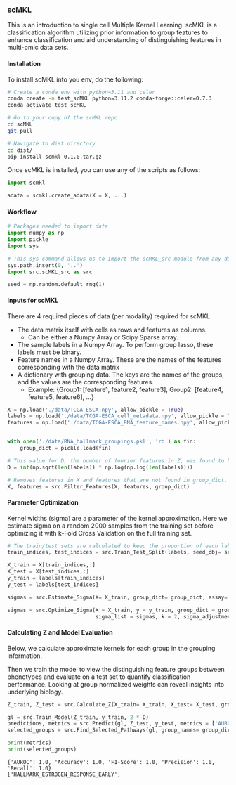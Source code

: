 ### scMKL
This is an introduction to single cell Multiple Kernel Learning. scMKL is a classification algorithm utilizing prior information to group features to enhance classification and aid understanding of distinguishing features in multi-omic data sets.


#### Installation
To install scMKL into you env, do the following:
```bash
# Create a conda env with python=3.11 and celer
conda create -n test_scMKL python=3.11.2 conda-forge::celer=0.7.3
conda activate test_scMKL

# Go to your copy of the scMKL repo
cd scMKL 
git pull

# Navigate to dist directory
cd dist/
pip install scmkl-0.1.0.tar.gz
```
Once scMKL is installed, you can use any of the scripts as follows:
```python
import scmkl

adata = scmkl.create_adata(X = X, ...)
```

#### Workflow
```python
# Packages needed to import data
import numpy as np
import pickle
import sys

# This sys command allows us to import the scMKL_src module from any directory. '..' can be replaced by any path to the module
sys.path.insert(0, '..')
import src.scMKL_src as src

seed = np.random.default_rng(1)
```

#### Inputs for scMKL
There are 4 required pieces of data (per modality) required for scMKL
- The data matrix itself with cells as rows and features as columns.
    - Can be either a Numpy Array or Scipy Sparse array.  
- The sample labels in a Numpy Array.  To perform group lasso, these labels must be binary.
- Feature names in a Numpy Array. These are the names of the features corresponding with the data matrix
- A dictionary with grouping data.  The keys are the names of the groups, and the values are the corresponding features.
    - Example: {Group1: [feature1, feature2, feature3], Group2: [feature4, feature5, feature6], ...}


```python
X = np.load('./data/TCGA-ESCA.npy', allow_pickle = True)
labels = np.load('./data/TCGA-ESCA_cell_metadata.npy', allow_pickle = True)
features = np.load('./data/TCGA-ESCA_RNA_feature_names.npy', allow_pickle = True)


with open('./data/RNA_hallmark_groupings.pkl', 'rb') as fin:
    group_dict = pickle.load(fin)

# This value for D, the number of fourier features in Z, was found to be optimal in previous literature.  Generally increasing D increases accuracy, but runs slower.
D = int(np.sqrt(len(labels)) * np.log(np.log(len(labels))))

# Removes features in X and features that are not found in group_dict.  Done to reduce memory usage and search time
X, features = src.Filter_Features(X, features, group_dict)
```

#### Parameter Optimization
Kernel widths (sigma) are a parameter of the kernel approximation.  Here we estimate sigma on a random 2000 samples from the training set before optimizing it with k-Fold Cross Validation on the full training set.


```python
# The train/test sets are calculated to keep the proportion of each label the same in the training and testing sets.
train_indices, test_indices = src.Train_Test_Split(labels, seed_obj= seed)

X_train = X[train_indices,:]
X_test = X[test_indices,:]
y_train = labels[train_indices]
y_test = labels[test_indices]

sigmas = src.Estimate_Sigma(X= X_train, group_dict= group_dict, assay= 'rna', feature_set= features, seed_obj= seed)

sigmas = src.Optimize_Sigma(X = X_train, y = y_train, group_dict = group_dict, assay = 'rna', D = D, feature_set = features, 
                            sigma_list = sigmas, k = 2, sigma_adjustments = np.arange(0.1,2,0.1), seed_obj= seed)
```

#### Calculating Z and Model Evaluation
Below, we calculate approximate kernels for each group in the grouping information.

Then we train the model to view the distinguishing feature groups between phenotypes and evaluate on a test set to quantify classification performance.
Looking at group normalized weights can reveal insights into underlying biology.


```python
Z_train, Z_test = src.Calculate_Z(X_train= X_train, X_test= X_test, group_dict= group_dict, assay= 'rna', D= D, feature_set= features, sigma_list= sigmas, seed_obj= seed)

gl = src.Train_Model(Z_train, y_train, 2 * D)
predictions, metrics = src.Predict(gl, Z_test, y_test, metrics = ['AUROC', 'F1-Score', 'Accuracy', 'Precision', 'Recall'])
selected_groups = src.Find_Selected_Pathways(gl, group_names= group_dict.keys())
```


```python
print(metrics)
print(selected_groups)
```

    {'AUROC': 1.0, 'Accuracy': 1.0, 'F1-Score': 1.0, 'Precision': 1.0, 'Recall': 1.0}
    ['HALLMARK_ESTROGEN_RESPONSE_EARLY']

